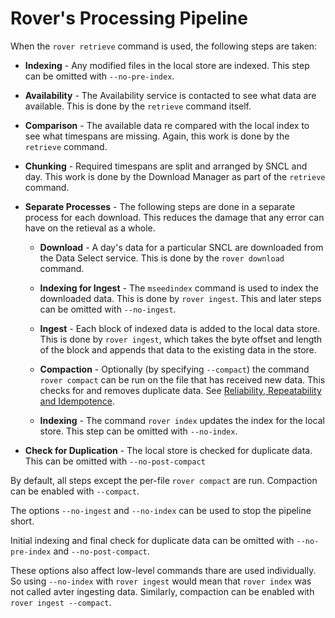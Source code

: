 
# Rover's Processing Pipeline

When the `rover retrieve` command is used, the following steps are taken:

* **Indexing** - Any modified files in the local store are indexed.
    This step can be omitted with `--no-pre-index`.

* **Availability** - The Availability service is contacted to see what
    data are available.  This is done by the `retrieve` command itself.

* **Comparison** - The available data re compared with the local index
    to see what timespans are missing.  Again, this work is done by
    the `retrieve` command.

* **Chunking** - Required timespans are split and arranged by SNCL and
    day.  This work is done by the Download Manager as part of the
    `retrieve` command.

* **Separate Processes** - The following steps are done in a separate
    process for each download.  This reduces the damage that any error
    can have on the retieval as a whole.

  * **Download** - A day's data for a particular SNCL are downloaded
    from the Data Select service.  This is done by the `rover
    download` command.

  * **Indexing for Ingest** - The `mseedindex` command is used to
    index the downloaded data.  This is done by `rover ingest`.  This
    and later steps can be omitted with `--no-ingest`.

  * **Ingest** - Each block of indexed data is added to the local data
    store.  This is done by `rover ingest`, which takes the byte
    offset and length of the block and appends that data to the
    existing data in the store.

  * **Compaction** - Optionally (by specifying `--compact`) the
    command `rover compact` can be run on the file that has received
    new data.  This checks for and removes duplicate data.  See
    [Reliability, Repeatability and Idempotence](./reliability.md).

  * **Indexing** - The command `rover index` updates the index for the
    local store.  This step can be omitted with `--no-index`.

* **Check for Duplication** - The local store is checked for duplicate
    data.  This can be omitted with `--no-post-compact`

By default, all steps except the per-file `rover compact` are run.
Compaction can be enabled with `--compact`.

The options `--no-ingest` and `--no-index` can be used to stop the
pipeline short.

Initial indexing and final check for duplicate data can be omitted
with `--no-pre-index` and `--no-post-compact`.

These options also affect low-level commands thare are used
individually.  So using `--no-index` with `rover ingest` would mean
that `rover index` was not called avter ingesting data.  Similarly,
compaction can be enabled with `rover ingest --compact`.
